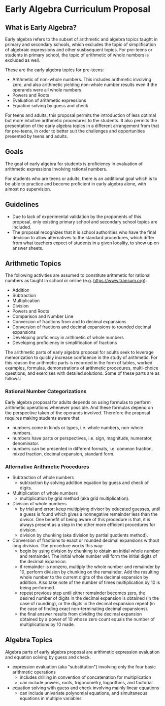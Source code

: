 # Early Algebra Curriculum Proposal

## What is Early Algebra?

Early algebra refers to the subset of arithmetic and algebra topics taught in primary and secondary schools, which excludes the topic of simplification of algebraic expressions and other susbsequent topics. For pre-teens or students in primary school, the topic of arithmetic of whole numbers is excluded as well.

These are the early algebra topics for pre-teens:

- Arithmetic of non-whole numbers. This includes arithmetic involving zero, and also arithmetic yielding non-whole number results even if the operands were all whole numbers.
- Powers and Roots
- Evaluation of arithmetic expressions
- Equation solving by guess and check

For teens and adults, this proposal permits the introduction of less optimal but more intuitive arithmetic procedures to the students. It also permits the presentation of the early algebra topics in a different arrangement from that for pre-teens, in order to better suit the challenges and opportunities presented by teens and adults.

## Goals

The goal of early algebra for students is proficiency in evaluation of arithmetic expressions involving rational numbers.

For students who are teens or adults, there is an additional goal which is to be able to practice and become proficient in early algebra alone, with almost no supervision.

## Guidelines

- Due to lack of experimental validation by the proponents of this proposal, only existing primary school and secondary school topics are included.
- The proposal recognizes that it is school authorities who have the final decision to allow alternatives to the standard procedures, which differ from what teachers expect of students in a given locality, to show up on answer sheets.

## Arithmetic Topics

The following activities are assumed to constitute arithmetic for rational numbers as taught in school or online (e.g. https://www.transum.org):

- Addition
- Subtraction
- Multiplication
- Division
- Powers and Roots
- Comparison and Number Line
- Conversion of fractions from and to decimal expansions
- Conversion of fractions and decimal expansions to rounded decimal expansions
- Developing proficiency in arithmetic of whole numbers
- Developing proficiency in simplification of fractions

The arithmetic parts of early algebra proposal for adults seek to leverage memorization to quickly increase confidence in the study of arithmetic. For this reason the arithmetic parts is recorded in the form of tables, worked examples, formulas, demonstrations of arithmetic procedures, multi-choice questions, and exercises with detailed solutions. Some of these parts are as follows:

### Rational Number Categorizations

Early algebra proposal for adults depends on using formulas to perform arithmetic operations whenever possible. And these formulas depend on the perspective taken of the operands involved. Therefore the proposal requires making students aware that

- numbers come in kinds or types, i.e. whole numbers, non-whole numbers.
- numbers have parts or perspectives, i.e. sign, magnitude, numerator, denominator.
- numbers can be presented in different formats, i.e. common fraction, mixed fraction, decimal expansion, standard form.

### Alternative Arithmetic Procedures

- Subtraction of whole numbers
  - subtraction by solving addition equation by guess and check of digits.
- Multiplication of whole numbers
  - multiplication by grid method (aka grid multiplication).
- Division of whole numbers
  - by trial and error: keep multiplying divisor by educated guesses, until a guess is found which gives a nonnegative remainder less than the divisor.
    One benefit of being aware of this procedure is that, it is always present as a step in the other more efficient procedures for division.
  - division by chunking (aka division by partial quotients method).
- Conversion of fractions to exact or rounded decimal expansions without long division. The procedure works this way:
  - begin by using division by chunking to obtain an initial whole number and remainder. The initial whole number will form the initial digits of the decimal expansion.
  - if remainder is nonzero, multiply the whole number and remainder by 10, perform division by chunking on the remainder. Add the resulting whole number to the current digits of the decimal expansion by addition. Also take note of the number of times multiplication by 10 is being performed.
  - repeat previous step until either remainder becomes zero, the desired number of digits in the decimal expansion is obtained (in the case of rounding), or the digits in the decimal expansion repeat (in the case of finding exact non-terminating decimal expansions).
  - the final answer results from dividing the decimal expansion obtained by a power of 10 whose zero count equals the number of multiplications by 10 made.

## Algebra Topics

Algebra parts of early algebra proposal are arithmetic expression evaluation and equation solving by guess and check.

- expression evaluation (aka "substitution") involving only the four basic arithmetic operations
  - includes drilling in convention of concatenation for multiplication
  - can include powers, roots, trigonometry, logarithms, and factorial
- equation solving with guess and check involving mainly linear equations
  - can include univariate polynomial equations, and simultaneous equations in multiple variables
